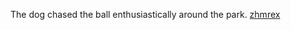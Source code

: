 The dog chased the ball enthusiastically around the park. <a href="https://en.ueh.edu.vn/new-free-robux_NP52SU.pdf">zhmrex</a>
